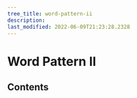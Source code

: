 ```yaml
---
tree_title: word-pattern-ii
description: 
last_modified: 2022-06-09T21:23:28.2328
---
```


# Word Pattern II

## Contents
